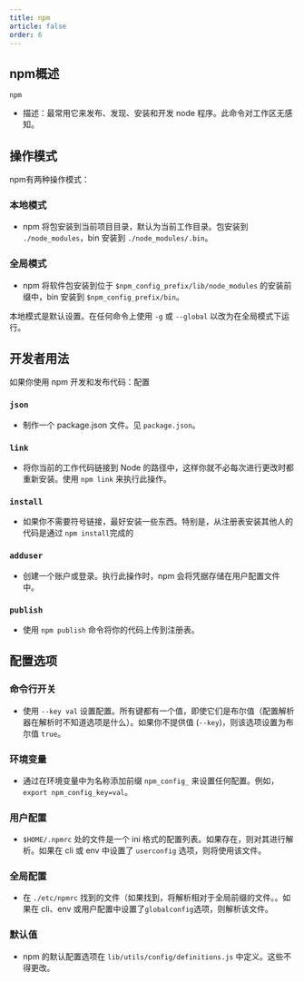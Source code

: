 ```yaml
---
title: npm
article: false
order: 6
---
```


## npm概述

```shell
npm
```



- 描述：最常用它来发布、发现、安装和开发 node 程序。此命令对工作区无感知。

## 操作模式



npm有两种操作模式：

### 本地模式

- npm 将包安装到当前项目目录，默认为当前工作目录。包安装到 `./node_modules`，bin 安装到 `./node_modules/.bin`。

### 全局模式

- npm 将软件包安装到位于 `$npm_config_prefix/lib/node_modules` 的安装前缀中，bin 安装到 `$npm_config_prefix/bin`。

本地模式是默认设置。在任何命令上使用 `-g` 或 `--global` 以改为在全局模式下运行。

## 开发者用法



如果你使用 npm 开发和发布代码：配置

### `json`

- 制作一个 package.json 文件。见 `package.json`。

### `link`

- 将你当前的工作代码链接到 Node 的路径中，这样你就不必每次进行更改时都重新安装。使用 `npm link` 来执行此操作。

### `install`

- 如果你不需要符号链接，最好安装一些东西。特别是，从注册表安装其他人的代码是通过 `npm install`完成的

### `adduser`

- 创建一个账户或登录。执行此操作时，npm 会将凭据存储在用户配置文件中。

### `publish`

- 使用 `npm publish` 命令将你的代码上传到注册表。

## 配置选项

### 命令行开关

- 使用 `--key val` 设置配置。所有键都有一个值，即使它们是布尔值（配置解析器在解析时不知道选项是什么）。如果你不提供值 (`--key`)，则该选项设置为布尔值 `true`。

### 环境变量

- 通过在环境变量中为名称添加前缀 `npm_config_` 来设置任何配置。例如，`export npm_config_key=val`。

### 用户配置

- `$HOME/.npmrc` 处的文件是一个 ini 格式的配置列表。如果存在，则对其进行解析。如果在 cli 或 env 中设置了 `userconfig` 选项，则将使用该文件。

### 全局配置

- 在 `./etc/npmrc` 找到的文件（如果找到，将解析相对于全局前缀的文件。。如果在 cli、env 或用户配置中设置了`globalconfig`选项，则解析该文件。

### 默认值

- npm 的默认配置选项在 `lib/utils/config/definitions.js` 中定义。这些不得更改。
